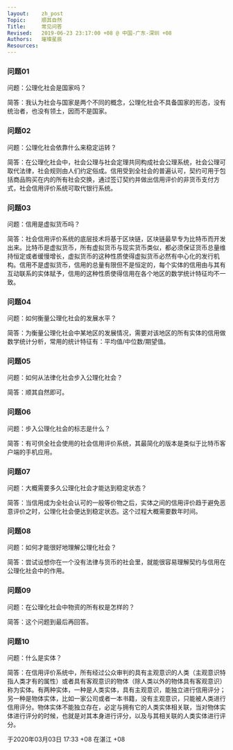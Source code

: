 ```yaml
---
layout:    zh_post
Topic:     顺其自然
Title:     常见问答
Revised:   2019-06-23 23:17:00 +08 @ 中国-广东-深圳 +08
Authors:   璀璨星辰
Resources:
---
```


### 问题01

问题：公理化社会是国家吗？

简答：我认为社会与国家是两个不同的概念，公理化社会不具备国家的形态，没有统治者，也没有领土，因而不是国家。

### 问题02

问题：公理化社会依靠什么来稳定运转？

简答：在公理化社会中，社会公理与社会定理共同构成社会公理系统，社会公理可取代法律，社会规则由人们约定俗成。信用受到全社会的普遍认可，契约可用于包括商品购买在内的所有社会交换，通过签订契约并做出信用评价的非货币支付方式，社会信用评价系统可取代银行系统。

### 问题03

问题：信用是虚拟货币吗？

简答：社会信用评价系统的底层技术将基于区块链，区块链最早专为比特币而开发出来。比特币是虚拟货币，所有虚拟货币与现实货币类似，都必须保证货币总量维持恒定或者缓慢增长，虚拟货币的这种性质使得虚拟货币必然有中心化的发行机构。信用不是虚拟货币，信用的总量有限但不是恒定的，每个实体的信用由与其有互动联系的实体赋予，信用的这种性质使得信用在各个地区的数学统计特征均不一致。

### 问题04

问题：如何衡量公理化社会的发展水平？

简答：为衡量公理化社会中某地区的发展情况，需要对该地区的所有实体的信用做数学统计分析，常用的统计特征有：平均值/中位数/期望值。

### 问题05

问题：如何从法律化社会步入公理化社会？

简答：顺其自然即可。

### 问题06

问题：步入公理化社会的标志是什么？

简答：有可供全社会使用的社会信用评价系统，其最简化的版本是类似于比特币客户端的手机应用。

### 问题07

问题：大概需要多久公理化社会才能达到稳定状态？

简答：当信用成为全社会认可的一般等价物之后，实体之间的信用评价趋于避免恶意评价之时，公理化社会便达到稳定状态。这个过程大概需要数年时间。

### 问题08

问题：如何才能很好地理解公理化社会？

简答：尝试设想你在一个没有法律与货币的社会里，就能很容易理解契约与信用在公理化社会中的作用。

### 问题09

问题：在公理化社会中物资的所有权是怎样的？

简答：这个问题到最后再回答。

### 问题10

问题：什么是实体？

简答：在信用评价系统中，所有经过公众审判的具有主观意识的人类（主观意识特指人类才有的属性）或者具有客观意识的物体（除人类以外的物体具有客观意识）称为实体。有两种实体，一种是人类实体，具有主观意识，能独立进行信用评分；另一种是物体实体，比如一家公司或者一本书籍，没有主观意识，只能被人类进行信用评分。物体实体不能独立存在，必定与拥有它的人类实体相关联，当对物体实体进行评分的时候，也就是对其本身进行评分，以及与其相关联的人类实体进行评分。

于2020年03月03日 17:33 +08 在湛江 +08

